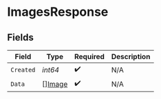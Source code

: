# ImagesResponse


## Fields

| Field                                   | Type                                    | Required                                | Description                             |
| --------------------------------------- | --------------------------------------- | --------------------------------------- | --------------------------------------- |
| `Created`                               | *int64*                                 | :heavy_check_mark:                      | N/A                                     |
| `Data`                                  | [][Image](../../models/shared/image.md) | :heavy_check_mark:                      | N/A                                     |